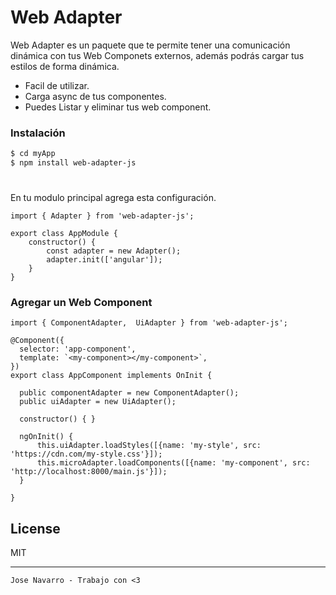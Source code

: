 # Web Adapter
Web Adapter es un paquete que te permite tener una comunicación dinámica con tus Web Componets externos, además podrás cargar tus estilos de forma dinámica.

  - Facil de utilizar.
  - Carga async de tus componentes.
  - Puedes Listar y eliminar tus web component.


### Instalación

```sh
$ cd myApp
$ npm install web-adapter-js
```
# 
En tu modulo principal agrega esta configuración.
```
import { Adapter } from 'web-adapter-js';

export class AppModule {
    constructor() {
        const adapter = new Adapter();
        adapter.init(['angular']);
    }
}

```
### Agregar un Web Component
```
import { ComponentAdapter,  UiAdapter } from 'web-adapter-js';

@Component({
  selector: 'app-component',
  template: `<my-component></my-component>`,
})
export class AppComponent implements OnInit {

  public componentAdapter = new ComponentAdapter();
  public uiAdapter = new UiAdapter();

  constructor() { }

  ngOnInit() {
      this.uiAdapter.loadStyles([{name: 'my-style', src: 'https://cdn.com/my-style.css'}]);
      this.microAdapter.loadComponents([{name: 'my-component', src: 'http://localhost:8000/main.js'}]);
  }

}

```


License
----

MIT

----

`Jose Navarro - Trabajo con <3`
